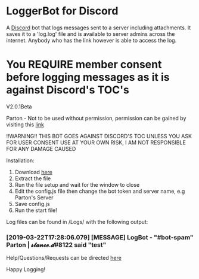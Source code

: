 # LoggerBot for Discord

A [Discord](https://discordapp.com/) bot that logs messages sent to a server including attachments.
It saves it to a 'log.log' file and is available to server admins across the internet.
Anybody who has the link however is able to access the log.

# You REQUIRE member consent before logging messages as it is against Discord's TOC's

V2.0.1Beta

Parton - Not to be used without permission, permission can be gained by 
visiting this [link](http://www.snotrap.com/contact.php)

!!WARNING!!
THIS BOT GOES AGAINST DISCORD'S TOC UNLESS YOU ASK FOR USER CONSENT
USE AT YOUR OWN RISK, I AM NOT RESPONSIBLE FOR ANY DAMAGE CAUSED 

Installation:

1.  Download [here](http://snotrap.com/files/LoggerBot-V2.0.1.zip)
2.  Extract the file
3.  Run the file setup and wait for the window to close
4.  Edit the config.js file then change the bot token and server name, e.g Parton's Server
5.  Save config.js
6.  Run the start file!

Log files can be found in /Logs/ with the following output:

### [2019-03-22T17:28:06.079] [MESSAGE] LogBot - "#bot-spam" Parton | 𝓼𝓽𝓪𝓷𝓬𝓮.𝓭#8122 said "test" 


Help/Questions/Requests can be directed [here](http://snotrap.com/contact.php)

Happy Logging!
